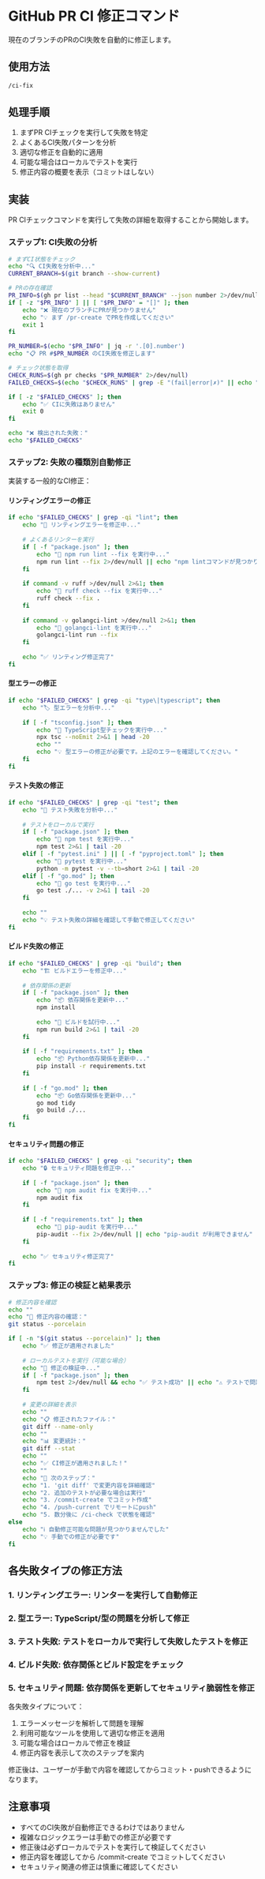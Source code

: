 # GitHub PR CI 修正コマンド

現在のブランチのPRのCI失敗を自動的に修正します。

## 使用方法
```bash
/ci-fix
```

## 処理手順
1. まずPR CIチェックを実行して失敗を特定
2. よくあるCI失敗パターンを分析
3. 適切な修正を自動的に適用
4. 可能な場合はローカルでテストを実行
5. 修正内容の概要を表示（コミットはしない）

## 実装
PR CIチェックコマンドを実行して失敗の詳細を取得することから開始します。

### ステップ1: CI失敗の分析
```bash
# まずCI状態をチェック
echo "🔍 CI失敗を分析中..."
CURRENT_BRANCH=$(git branch --show-current)

# PRの存在確認
PR_INFO=$(gh pr list --head "$CURRENT_BRANCH" --json number 2>/dev/null)
if [ -z "$PR_INFO" ] || [ "$PR_INFO" = "[]" ]; then
    echo "❌ 現在のブランチにPRが見つかりません"
    echo "💡 まず /pr-create でPRを作成してください"
    exit 1
fi

PR_NUMBER=$(echo "$PR_INFO" | jq -r '.[0].number')
echo "📋 PR #$PR_NUMBER のCI失敗を修正します"

# チェック状態を取得
CHECK_RUNS=$(gh pr checks "$PR_NUMBER" 2>/dev/null)
FAILED_CHECKS=$(echo "$CHECK_RUNS" | grep -E "(fail|error|✗)" || echo "")

if [ -z "$FAILED_CHECKS" ]; then
    echo "✅ CIに失敗はありません"
    exit 0
fi

echo "❌ 検出された失敗："
echo "$FAILED_CHECKS"
```

### ステップ2: 失敗の種類別自動修正
実装する一般的なCI修正：

#### リンティングエラーの修正
```bash
if echo "$FAILED_CHECKS" | grep -qi "lint"; then
    echo "📝 リンティングエラーを修正中..."
    
    # よくあるリンターを実行
    if [ -f "package.json" ]; then
        echo "🔧 npm run lint --fix を実行中..."
        npm run lint --fix 2>/dev/null || echo "npm lintコマンドが見つかりません"
    fi
    
    if command -v ruff >/dev/null 2>&1; then
        echo "🔧 ruff check --fix を実行中..."
        ruff check --fix .
    fi
    
    if command -v golangci-lint >/dev/null 2>&1; then
        echo "🔧 golangci-lint を実行中..."
        golangci-lint run --fix
    fi
    
    echo "✅ リンティング修正完了"
fi
```

#### 型エラーの修正
```bash
if echo "$FAILED_CHECKS" | grep -qi "type\|typescript"; then
    echo "🏷️ 型エラーを分析中..."
    
    if [ -f "tsconfig.json" ]; then
        echo "🔧 TypeScript型チェックを実行中..."
        npx tsc --noEmit 2>&1 | head -20
        echo ""
        echo "💡 型エラーの修正が必要です。上記のエラーを確認してください。"
    fi
fi
```

#### テスト失敗の修正
```bash
if echo "$FAILED_CHECKS" | grep -qi "test"; then
    echo "🧪 テスト失敗を分析中..."
    
    # テストをローカルで実行
    if [ -f "package.json" ]; then
        echo "🔧 npm test を実行中..."
        npm test 2>&1 | tail -20
    elif [ -f "pytest.ini" ] || [ -f "pyproject.toml" ]; then
        echo "🔧 pytest を実行中..."
        python -m pytest -v --tb=short 2>&1 | tail -20
    elif [ -f "go.mod" ]; then
        echo "🔧 go test を実行中..."
        go test ./... -v 2>&1 | tail -20
    fi
    
    echo ""
    echo "💡 テスト失敗の詳細を確認して手動で修正してください"
fi
```

#### ビルド失敗の修正
```bash
if echo "$FAILED_CHECKS" | grep -qi "build"; then
    echo "🏗️ ビルドエラーを修正中..."
    
    # 依存関係の更新
    if [ -f "package.json" ]; then
        echo "📦 依存関係を更新中..."
        npm install
        
        echo "🔧 ビルドを試行中..."
        npm run build 2>&1 | tail -20
    fi
    
    if [ -f "requirements.txt" ]; then
        echo "📦 Python依存関係を更新中..."
        pip install -r requirements.txt
    fi
    
    if [ -f "go.mod" ]; then
        echo "📦 Go依存関係を更新中..."
        go mod tidy
        go build ./...
    fi
fi
```

#### セキュリティ問題の修正
```bash
if echo "$FAILED_CHECKS" | grep -qi "security"; then
    echo "🔒 セキュリティ問題を修正中..."
    
    if [ -f "package.json" ]; then
        echo "🔧 npm audit fix を実行中..."
        npm audit fix
    fi
    
    if [ -f "requirements.txt" ]; then
        echo "🔧 pip-audit を実行中..."
        pip-audit --fix 2>/dev/null || echo "pip-audit が利用できません"
    fi
    
    echo "✅ セキュリティ修正完了"
fi
```

### ステップ3: 修正の検証と結果表示
```bash
# 修正内容を確認
echo ""
echo "📝 修正内容の確認："
git status --porcelain

if [ -n "$(git status --porcelain)" ]; then
    echo "✅ 修正が適用されました"
    
    # ローカルテストを実行（可能な場合）
    echo "🧪 修正の検証中..."
    if [ -f "package.json" ]; then
        npm test 2>/dev/null && echo "✅ テスト成功" || echo "⚠️ テストで問題が残っています"
    fi
    
    # 変更の詳細を表示
    echo ""
    echo "📋 修正されたファイル："
    git diff --name-only
    echo ""
    echo "📊 変更統計："
    git diff --stat
    echo ""
    echo "✅ CI修正が適用されました！"
    echo ""
    echo "🔄 次のステップ："
    echo "1. 'git diff' で変更内容を詳細確認"
    echo "2. 追加のテストが必要な場合は実行"
    echo "3. /commit-create でコミット作成"
    echo "4. /push-current でリモートにpush"
    echo "5. 数分後に /ci-check で状態を確認"
else
    echo "ℹ️ 自動修正可能な問題が見つかりませんでした"
    echo "💡 手動での修正が必要です"
fi
```

## 各失敗タイプの修正方法

### 1. **リンティングエラー**: リンターを実行して自動修正
### 2. **型エラー**: TypeScript/型の問題を分析して修正
### 3. **テスト失敗**: テストをローカルで実行して失敗したテストを修正  
### 4. **ビルド失敗**: 依存関係とビルド設定をチェック
### 5. **セキュリティ問題**: 依存関係を更新してセキュリティ脆弱性を修正

各失敗タイプについて：
1. エラーメッセージを解析して問題を理解
2. 利用可能なツールを使用して適切な修正を適用
3. 可能な場合はローカルで修正を検証
4. 修正内容を表示して次のステップを案内

修正後は、ユーザーが手動で内容を確認してからコミット・pushできるようになります。

## 注意事項
- すべてのCI失敗が自動修正できるわけではありません
- 複雑なロジックエラーは手動での修正が必要です
- 修正後は必ずローカルでテストを実行して検証してください
- 修正内容を確認してから /commit-create でコミットしてください
- セキュリティ関連の修正は慎重に確認してください